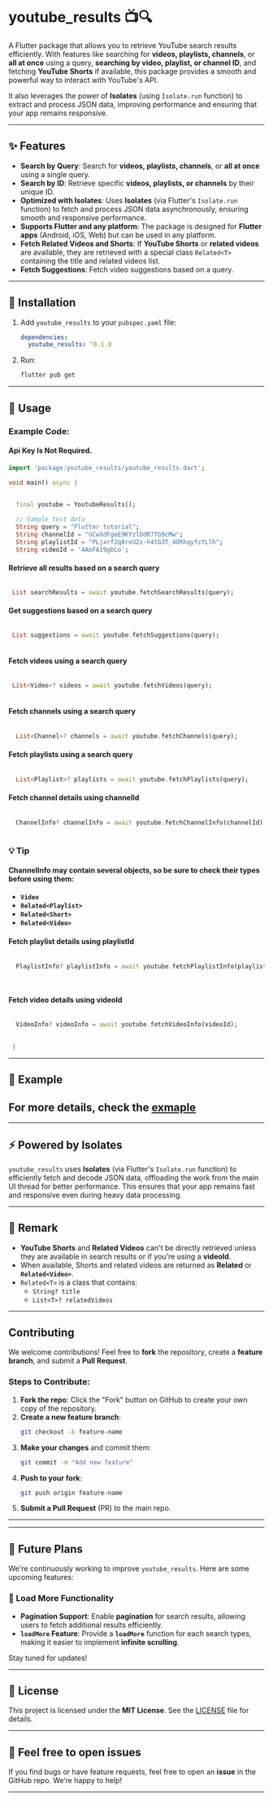 
# **youtube_results** 📺🔍

A Flutter package that allows you to retrieve YouTube search results efficiently. With features like searching for **videos, playlists, channels**, or **all at once** using a query, **searching by video, playlist, or channel ID**, and fetching **YouTube Shorts** if available, this package provides a smooth and powerful way to interact with YouTube's API.

It also leverages the power of **Isolates** (using `Isolate.run` function) to extract and process JSON data, improving performance and ensuring that your app remains responsive.

---

## **✨ Features**

- **Search by Query**: Search for **videos, playlists, channels**, or **all at once** using a single query.
- **Search by ID**: Retrieve specific **videos, playlists, or channels** by their unique ID.
- **Optimized with Isolates**: Uses **Isolates** (via Flutter's `Isolate.run` function) to fetch and process JSON data asynchronously, ensuring smooth and responsive performance.
- **Supports Flutter and any platform**: The package is designed for **Flutter apps** (Android, iOS, Web) but can be used in any platform.
- **Fetch Related Videos and Shorts**: If **YouTube Shorts** or **related videos** are available, they are retrieved with a special class `Related<T>` containing the title and related videos list.
- **Fetch Suggestions**: Fetch video suggestions based on a query.

---

## **🚀 Installation**

1. Add `youtube_results` to your `pubspec.yaml` file:
   ```yaml
   dependencies:
     youtube_results: ^0.1.0
   ```

2. Run:
   ```sh
   flutter pub get
   ```

---

## **🔧 Usage**

### Example Code:
 #### Api Key Is Not Required.
```dart
import 'package:youtube_results/youtube_results.dart';

void main() async {

  
  final youtube = YoutubeResults();

  // Sample test data
  String query = "Flutter tutorial";
  String channelId = "UCwXdFgeE9KYzlDdR7TG9cMw";
  String playlistId = "PLjxrf2q8roU2z-h4tG3T_4ORhqyfzYLlh";
  String videoId = '4AoFA19gbLo';


```
#### Retrieve all results based on a search query
 ``` dart

  List searchResults = await youtube.fetchSearchResults(query);

  ```
#### Get suggestions based on a search query
 ``` dart

  List suggestions = await youtube.fetchSuggestions(query);
  
  ```
#### Fetch videos using a search query
 ``` dart

  List<Video>? videos = await youtube.fetchVideos(query);
  
```
#### Fetch channels using a search query
``` dart
  
  List<Channel>? channels = await youtube.fetchChannels(query);

```
#### Fetch playlists using a search query
``` dart
  
  List<Playlist>? playlists = await youtube.fetchPlaylists(query);

```
#### Fetch channel details using channelId
``` dart
  
  ChannelInfo? channelInfo = await youtube.fetchChannelInfo(channelId);
  
 ```
 ### 💡 Tip
#### ChannelInfo may contain several objects, so be sure to check their types before using them:
  - **`Video`**
  - **`Related<Playlist>`**
  - **`Related<Short>`**
  - **`Related<Video>`**

#### Fetch playlist details using playlistId
``` dart
  
  PlaylistInfo? playlistInfo = await youtube.fetchPlaylistInfo(playlistId);
 
 
```
#### Fetch video details using videoId
``` dart
  
  VideoInfo? videoInfo = await youtube.fetchVideoInfo(videoId);

 
 } 
```
---
## **📂 Example**
  For more details, check the [exmaple](./example/example.dart)
---
---

## **⚡ Powered by Isolates**
`youtube_results` uses **Isolates** (via Flutter's `Isolate.run` function) to efficiently fetch and decode JSON data, offloading the work from the main UI thread for better performance. This ensures that your app remains fast and responsive even during heavy data processing.

---

## **📝 Remark**  
- **YouTube Shorts** and **Related Videos** can't be directly retrieved unless they are available in search results or if you're using a **videoId**.
- When available, Shorts and related videos are returned as **Related<Shorts>** or **`Related<Video>`**.  
- `Related<T>` is a class that contains:  
  - `String? title`  
  - `List<T>? relatedVideos`  

---

## **Contributing**  
We welcome contributions! Feel free to **fork** the repository, create a **feature branch**, and submit a **Pull Request**.

### **Steps to Contribute:**
1. **Fork the repo**: Click the "Fork" button on GitHub to create your own copy of the repository.
2. **Create a new feature branch**:  
   ```sh
   git checkout -b feature-name
   ```
3. **Make your changes** and commit them:
   ```sh
   git commit -m "Add new feature"
   ```
4. **Push to your fork**:
   ```sh
   git push origin feature-name
   ```
5. **Submit a Pull Request** (PR) to the main repo.

---
---

## 🚀 Future Plans

We're continuously working to improve `youtube_results`. Here are some upcoming features:

### 🔄 Load More Functionality

- **Pagination Support**: Enable **pagination** for search results, allowing users to fetch additional results efficiently.
- **`loadMore` Feature**: Provide a **`loadMore`** function for each search types, making it easier to implement **infinite scrolling**.

Stay tuned for updates! 

---

## **📜 License**  
This project is licensed under the **MIT License**. See the [LICENSE](./LICENSE) file for details.

---

## **💬 Feel free to open issues**  
If you find bugs or have feature requests, feel free to open an **issue** in the GitHub repo. We’re happy to help!

---

